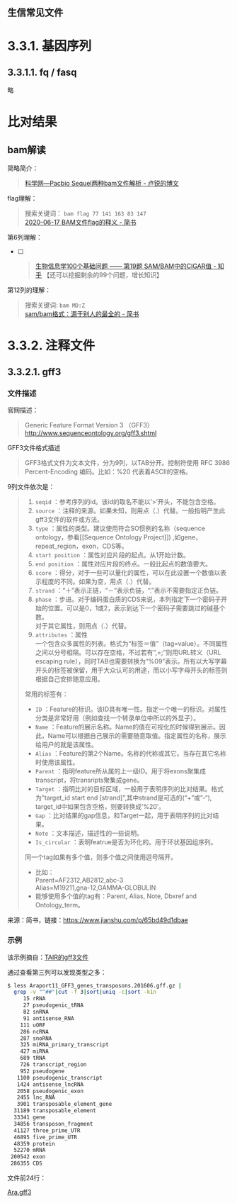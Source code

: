 生信常见文件
---

# 3.3.1. 基因序列  
## 3.3.1.1. fq / fasq  
略  


# 比对结果


## bam解读

简略简介：
> [科学网—Pacbio Sequel两种bam文件解析 - 卢锐的博文](http://blog.sciencenet.cn/blog-2970729-1086176.html)


flag理解：
> 搜索关键词： `bam flag 77 141 163 83 147`  
> [2020-06-17 BAM文件flag的释义 - 简书](https://www.jianshu.com/p/57680d72a452  )

第6列理解：  
- [ ] > [生物信息学100个基础问题 —— 第19题 SAM/BAM中的CIGAR值 - 知乎](https://zhuanlan.zhihu.com/p/35574870)
【还可以挖掘剩余的99个问题，增长知识】

第12列的理解：
> 搜索关键词: `bam MD:Z`  
> [sam/bam格式：源于别人的最全的 - 简书](https://www.jianshu.com/p/13e9102cada7)


# 3.3.2. 注释文件  
## 3.3.2.1. gff3

### 文件描述
官网描述：  
> Generic Feature Format Version 3 （GFF3）  
> http://www.sequenceontology.org/gff3.shtml

GFF3文件格式描述  
> GFF3格式文件为文本文件，分为9列，以TAB分开。控制符使用 RFC 3986 Percent-Encoding 编码。比如：%20 代表着ASCII的空格。  
  
9列文件依次是：  
> 1. `seqid` ：参考序列的id。该id的取名不能以’>’开头，不能包含空格。  
> 2. `source` ：注释的来源。如果未知，则用点（.）代替。一般指明产生此gff3文件的软件或方法。  
> 3. `type` ：属性的类型。建议使用符合SO惯例的名称（sequence ontology，参看[[Sequence Ontology Project]]) ,如gene，repeat_region，exon，CDS等。  
> 4. `start position` ：属性对应片段的起点。从1开始计数。  
> 5. `end position` ：属性对应片段的终点。一般比起点的数值要大。  
> 6. `score` ：得分，对于一些可以量化的属性，可以在此设置一个数值以表示程度的不同。如果为空，用点（.）代替。  
> 7. `strand` ：“＋”表示正链，“－”表示负链，“.”表示不需要指定正负链。  
> 8. `phase` ：步进。对于编码蛋白质的CDS来说，本列指定下一个密码子开始的位置。可以是0，1或2，表示到达下一个密码子需要跳过的碱基个数。  
> 对于其它属性，则用点（.）代替。  
> 9. `attributes` ：属性  
> 一个包含众多属性的列表。格式为“标签＝值”（tag=value）。不同属性之间以分号相隔。可以存在空格，不过若有“,=;”则用URL转义（URL escaping rule），同时TAB也需要转换为“%09”表示。所有以大写字幕开头的标签被保留，用于大众认可的用途，而以小写字母开头的标签则根据自己安排随意应用。  
> 
> 
> 常用的标签有：  
> - `ID` ：Feature的标识。该ID具有唯一性。指定一个唯一的标识。对属性分类是非常好用（例如查找一个转录单位中所以的外显子）。
> - `Name` ：Feature的展示名称。Name的值在可视化的时候得到展示。因此，Name可以根据自己展示的需要随意取值。指定属性的名称，展示给用户的就是该属性。
> - `Alias` ：Feature的第2个Name。名称的代称或其它。当存在其它名称时使用该属性。
> - `Parent` ：指明feature所从属的上一级ID。用于将exons聚集成transcript，将transripts聚集成gene。  
> - `Target` ：指明比对的目标区域，一般用于表明序列的比对结果。格式为”target_id start end [strand]”,其中strand是可选的(“+”或”-“), target_id中如果包含空格，则要转换成’%20’。  
> - `Gap` ：比对结果的gap信息，和Target一起，用于表明序列的比对结果。  
> - `Note` ：文本描述，描述性的一些说明。
> - `Is_circular` ：表明featrue是否为环化的。用于环状基因组序列。  
> 
> 同一个tag如果有多个值，则多个值之间使用逗号隔开。
> - 比如：  
> Parent=AF2312,AB2812,abc-3  
> Alias=M19211,gna-12,GAMMA-GLOBULIN  
> - 能够使用多个值的tag有：Parent, Alias, Note, Dbxref and Ontology_term。  


来源：简书，链接：https://www.jianshu.com/p/65bd49d1dbae

### 示例

该示例摘自：[TAIR的gff3文件](https://www.arabidopsis.org/download_files/Genes/Araport11_genome_release/Araport11_GFF3_genes_transposons.201606.gff.gz)

通过查看第三列可以发现类型之多：
```bash
$ less Araport11_GFF3_genes_transposons.201606.gff.gz |
  grep -v "^##"|cut -f 3|sort|uniq -c|sort -k1n
     15 rRNA
     27 pseudogenic_tRNA
     82 snRNA
     91 antisense_RNA
    111 uORF
    286 ncRNA
    287 snoRNA
    325 miRNA_primary_transcript
    427 miRNA
    689 tRNA
    726 transcript_region
    952 pseudogene
   1100 pseudogenic_transcript
   1424 antisense_lncRNA
   2058 pseudogenic_exon
   2455 lnc_RNA
   3901 transposable_element_gene
  31189 transposable_element
  33341 gene
  34856 transposon_fragment
  41127 three_prime_UTR
  46895 five_prime_UTR
  48359 protein
  52270 mRNA
 200542 exon
 286355 CDS
```

文件前24行：

[Ara.gff3](demo/Ara.gff3 ':include')